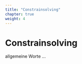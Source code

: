 ```yaml
---
title: "Constrainsolving"
chapter: true
weight: 4
---
```



# Constrainsolving

allgemeine Worte ...
